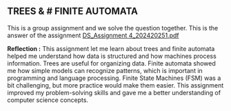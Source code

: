 ## **TREES & # FINITE AUTOMATA**

This is a group assignment and we solve the question together. This is the answer of the assignment
[DS_Assignment 4_202420251.pdf](https://github.com/user-attachments/files/18758408/DS_Assignment.4_202420251.pdf)

**Reflection :**
This assignment let me learn about  trees and finite automata helped me understand how data is structured and how machines process information. Trees are useful for organizing data. Finite automata showed me how simple models can recognize patterns, which is important in programming and language processing. Finite State Machines (FSM) was a bit challenging, but more  practice would make them easier. This assignment improved my problem-solving skills and gave me a better understanding of computer science concepts.
